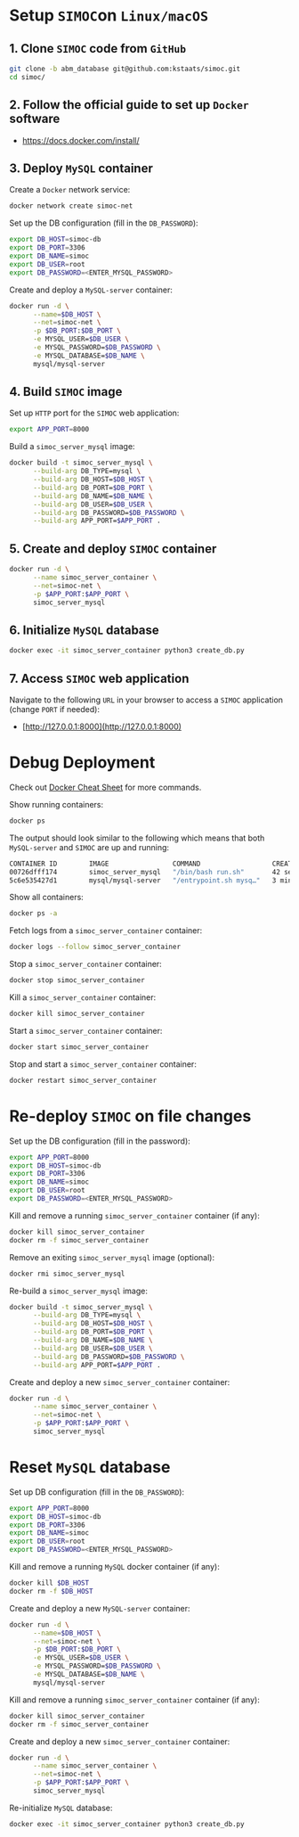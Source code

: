 # Setup `SIMOC`on `Linux/macOS`

## 1. Clone `SIMOC` code from `GitHub`
```bash
git clone -b abm_database git@github.com:kstaats/simoc.git
cd simoc/
```

## 2. Follow the official guide to set up `Docker` software

- https://docs.docker.com/install/

## 3. Deploy `MySQL` container

Create a `Docker` network service:
```bash
docker network create simoc-net
```

Set up the DB configuration (fill in the `DB_PASSWORD`):
```bash
export DB_HOST=simoc-db
export DB_PORT=3306
export DB_NAME=simoc
export DB_USER=root
export DB_PASSWORD=<ENTER_MYSQL_PASSWORD>
```

Create and deploy a `MySQL-server` container:
```bash
docker run -d \
      --name=$DB_HOST \
      --net=simoc-net \
      -p $DB_PORT:$DB_PORT \
      -e MYSQL_USER=$DB_USER \
      -e MYSQL_PASSWORD=$DB_PASSWORD \
      -e MYSQL_DATABASE=$DB_NAME \
      mysql/mysql-server
```

## 4. Build `SIMOC` image

Set up `HTTP` port for the `SIMOC` web application:
```bash
export APP_PORT=8000
```
Build a `simoc_server_mysql` image:
```bash
docker build -t simoc_server_mysql \
      --build-arg DB_TYPE=mysql \
      --build-arg DB_HOST=$DB_HOST \
      --build-arg DB_PORT=$DB_PORT \
      --build-arg DB_NAME=$DB_NAME \
      --build-arg DB_USER=$DB_USER \
      --build-arg DB_PASSWORD=$DB_PASSWORD \
      --build-arg APP_PORT=$APP_PORT .
```

## 5. Create and deploy `SIMOC` container

```bash
docker run -d \
      --name simoc_server_container \
      --net=simoc-net \
      -p $APP_PORT:$APP_PORT \
      simoc_server_mysql
```

## 6. Initialize `MySQL` database

```bash
docker exec -it simoc_server_container python3 create_db.py
```

## 7. Access `SIMOC` web application
Navigate to the following `URL` in your browser to access a `SIMOC` application (change `PORT` if needed):
- [http://127.0.0.1:8000](http://127.0.0.1:8000)

# Debug Deployment
Check out [Docker Cheat Sheet](https://github.com/wsargent/docker-cheat-sheet) for more commands.

Show running containers:

```bash
docker ps
```

The output should look similar to the following which means that both `MySQL-server` and `SIMOC` are up and running:
```bash
CONTAINER ID        IMAGE                COMMAND                  CREATED             STATUS                   PORTS                               NAMES
00726dfff174        simoc_server_mysql   "/bin/bash run.sh"       42 seconds ago      Up 41 seconds            0.0.0.0:8000->8000/tcp              simoc_server_container
5c6e535427d1        mysql/mysql-server   "/entrypoint.sh mysq…"   3 minutes ago       Up 3 minutes (healthy)   0.0.0.0:3306->3306/tcp, 33060/tcp   simoc-db
```

Show all containers:

```bash
docker ps -a
```

Fetch logs from a `simoc_server_container` container:

```bash
docker logs --follow simoc_server_container
```

Stop a `simoc_server_container` container:

```bash
docker stop simoc_server_container
```

Kill a `simoc_server_container` container:

```bash
docker kill simoc_server_container
```

Start a `simoc_server_container` container:

```bash
docker start simoc_server_container
```

Stop and start a `simoc_server_container` container:

```bash
docker restart simoc_server_container
```

# Re-deploy `SIMOC` on file changes

Set up the DB configuration (fill in the password):
```bash
export APP_PORT=8000
export DB_HOST=simoc-db
export DB_PORT=3306
export DB_NAME=simoc
export DB_USER=root
export DB_PASSWORD=<ENTER_MYSQL_PASSWORD>
```

Kill and remove a running `simoc_server_container` container (if any):
```bash
docker kill simoc_server_container
docker rm -f simoc_server_container
```

Remove an exiting `simoc_server_mysql` image (optional):
```bash
docker rmi simoc_server_mysql
```

Re-build a `simoc_server_mysql` image:
```bash
docker build -t simoc_server_mysql \
      --build-arg DB_TYPE=mysql \
      --build-arg DB_HOST=$DB_HOST \
      --build-arg DB_PORT=$DB_PORT \
      --build-arg DB_NAME=$DB_NAME \
      --build-arg DB_USER=$DB_USER \
      --build-arg DB_PASSWORD=$DB_PASSWORD \
      --build-arg APP_PORT=$APP_PORT .
```

Create and deploy a new `simoc_server_container` container:
```bash
docker run -d \
      --name simoc_server_container \
      --net=simoc-net \
      -p $APP_PORT:$APP_PORT \
      simoc_server_mysql
```

# Reset `MySQL` database

Set up DB configuration (fill in the `DB_PASSWORD`):
```bash
export APP_PORT=8000
export DB_HOST=simoc-db
export DB_PORT=3306
export DB_NAME=simoc
export DB_USER=root
export DB_PASSWORD=<ENTER_MYSQL_PASSWORD>
```

Kill and remove a running `MySQL` docker container (if any):
```bash
docker kill $DB_HOST
docker rm -f $DB_HOST
```

Create and deploy a new `MySQL-server` container:
```bash
docker run -d \
      --name=$DB_HOST \
      --net=simoc-net \
      -p $DB_PORT:$DB_PORT \
      -e MYSQL_USER=$DB_USER \
      -e MYSQL_PASSWORD=$DB_PASSWORD \
      -e MYSQL_DATABASE=$DB_NAME \
      mysql/mysql-server
```

Kill and remove a running `simoc_server_container` container (if any):
```bash
docker kill simoc_server_container
docker rm -f simoc_server_container
```

Create and deploy a new `simoc_server_container` container:
```bash
docker run -d \
      --name simoc_server_container \
      --net=simoc-net \
      -p $APP_PORT:$APP_PORT \
      simoc_server_mysql
```

Re-initialize `MySQL` database:
```bash
docker exec -it simoc_server_container python3 create_db.py
```

